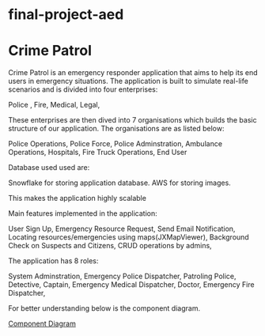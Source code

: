# final-project-aed

# Crime Patrol

Crime Patrol is an emergency responder application that aims to help its end users in emergency situations. The application is built to simulate real-life scenarios and is divided into four enterprises:

Police ,
Fire, 
Medical, 
Legal,

These enterprises are then dived into 7 organisations which builds the basic structure of our application.
The organisations are as listed below:

Police Operations,
Police Force,
Police Adminstration,
Ambulance Operations,
Hospitals,
Fire Truck Operations,
End User


Database used used are:

Snowflake for storing application database.
AWS for storing images.

This makes the application highly scalable

Main features implemented in the application:

User Sign Up,
Emergency Resource Request,
Send Email Notification,
Locating resources/emergencies using maps(JXMapViewer),
Background Check on Suspects and Citizens,
CRUD operations by admins,

The application has 8 roles:

System Adminstration,
Emergency Police Dispatcher,
Patroling Police,
Detective,
Captain,
Emergency Medical Dispatcher,
Doctor,
Emergency Fire Dispatcher,


For better understanding below is the component diagram.

[Component Diagram](https://user-images.githubusercontent.com/114356277/206962316-d60b332e-61b5-4fe3-8ee5-ca25f37a0938.png)







